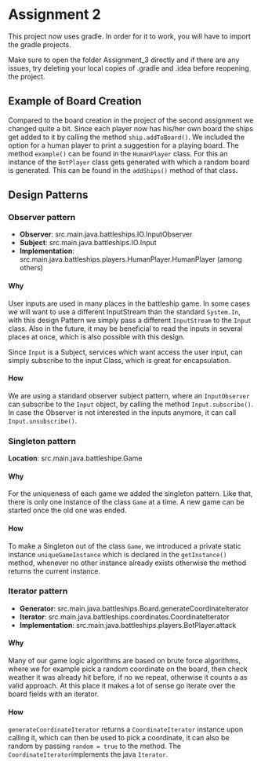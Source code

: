 # Assignment 2
This project now uses gradle. 
In order for it to work, you will have to import
the gradle projects. 

Make sure to open the folder Assignment_3 directly and 
if there are any issues, try deleting your local copies of
.gradle and .idea before reopening the project.

## Example of Board Creation
Compared to the board creation in the project of the second assignment we changed quite a bit.
Since each player now has his/her own board the ships get added to it by calling the method `ship.addToBoard()`.
We included the option for a human player to print a suggestion for a playing board. The method `example()` can
be found in the `HumanPlayer` class. For this an instance of the `BotPlayer` class gets generated with which
a random board is generated. This can be found in the `addShips()` method of that class.
 
## Design Patterns
### Observer pattern
- **Observer**: src.main.java.battleships.IO.InputObserver
- **Subject**: src.main.java.battleships.IO.Input
- **Implementation**: src.main.java.battleships.players.HumanPlayer.HumanPlayer (among others)

#### Why
User inputs are used in many places in the battleship game. 
In some cases we will want to use a different InputStream than
the standard ``System.In``, with this design Pattern we simply
pass a different ``InputStream`` to the ``Input`` class.
Also in the future, it may be beneficial to read the inputs in several places
at once, which is also possible with this design.

Since ``Input`` is a Subject, services which want access the user input,
can simply subscribe to the input Class, which is great for encapsulation.

#### How
We are using a standard observer subject pattern, where an ``InputObserver``
can subscribe to the ``Input`` object, by calling the method ``Input.subscribe()``. 
In case the Observer is not interested in the inputs anymore, it can call ``Input.unsubscribe()``.


### Singleton pattern
**Location**: src.main.java.battleshipe.Game

#### Why
For the uniqueness of each game we added the singleton pattern. Like that, there is only one instance of the class `Game` at a time.
A new game can be started once the old one was ended.

#### How
To make a Singleton out of the class `Game`, we introduced a private static instance `uniqueGameInstance` which is declared in the `getInstance()` method,
whenever no other instance already exists otherwise the method returns the current instance.


### Iterator pattern
- **Generator**: src.main.java.battleships.Board.generateCoordinateIterator
- **Iterator**: src.main.java.battleships.coordinates.CoordinateIterator
- **Implementation**: src.main.java.battleships.players.BotPlayer.attack

#### Why

Many of our game logic algorithms are based on brute force algorithms, where we for example pick a
random coordinate on the board, then check weather it was already hit before, if no we repeat, 
otherwise it counts a as valid approach. At this place it makes a lot of sense go iterate over the
board fields with an iterator. 

#### How

``generateCoordinateIterator`` returns a ``CoordinateIterator`` instance upon calling it,
which can then be used to pick a coordinate, it can also be random by passing ``random = true`` 
to the method. The ``CoordinateIterator``implements the java ``Iterator``.